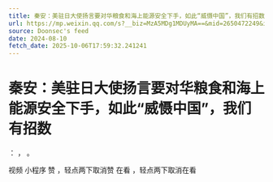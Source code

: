 ```yaml
---
title: 秦安：美驻日大使扬言要对华粮食和海上能源安全下手，如此“威慑中国”，我们有招数
url: https://mp.weixin.qq.com/s?__biz=MzA5MDg1MDUyMA==&mid=2650472249&idx=1&sn=e882baf9de96ffd717a274556dbca31f
source: Doonsec's feed
date: 2024-08-10
fetch_date: 2025-10-06T17:59:32.241241
---
```


# 秦安：美驻日大使扬言要对华粮食和海上能源安全下手，如此“威慑中国”，我们有招数

：
，
。

视频
小程序
赞
，轻点两下取消赞
在看
，轻点两下取消在看